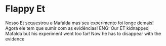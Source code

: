# Flappy Et
 Nosso Et sequestrou a Mafalda mas seu experimento foi longe demais! Agora ele tem que sumir com as evidências! ENG: Our ET kidnapped Mafalda but his experiment went too far! Now he has to disappear with the evidence
